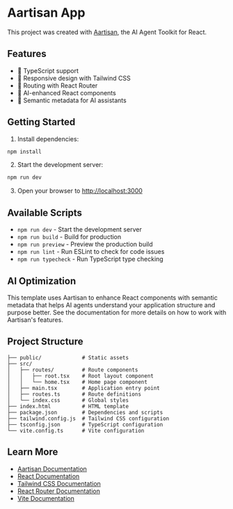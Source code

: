 # Aartisan App

This project was created with [Aartisan](https://github.com/yourusername/aartisan), the AI Agent Toolkit for React.

## Features

- 🚀 TypeScript support
- 📱 Responsive design with Tailwind CSS
- 🧭 Routing with React Router
- 🤖 AI-enhanced React components
- 🧠 Semantic metadata for AI assistants

## Getting Started

1. Install dependencies:

```bash
npm install
```

2. Start the development server:

```bash
npm run dev
```

3. Open your browser to [http://localhost:3000](http://localhost:3000)

## Available Scripts

- `npm run dev` - Start the development server
- `npm run build` - Build for production
- `npm run preview` - Preview the production build
- `npm run lint` - Run ESLint to check for code issues
- `npm run typecheck` - Run TypeScript type checking

## AI Optimization

This template uses Aartisan to enhance React components with semantic metadata that helps AI agents understand your application structure and purpose better. See the documentation for more details on how to work with Aartisan's features.

## Project Structure

```
├── public/             # Static assets
├── src/
│   ├── routes/         # Route components
│   │   ├── root.tsx    # Root layout component
│   │   └── home.tsx    # Home page component
│   ├── main.tsx        # Application entry point
│   ├── routes.ts       # Route definitions
│   └── index.css       # Global styles
├── index.html          # HTML template
├── package.json        # Dependencies and scripts
├── tailwind.config.js  # Tailwind CSS configuration
├── tsconfig.json       # TypeScript configuration
└── vite.config.ts      # Vite configuration
```

## Learn More

- [Aartisan Documentation](https://github.com/yourusername/aartisan)
- [React Documentation](https://react.dev/)
- [Tailwind CSS Documentation](https://tailwindcss.com/docs)
- [React Router Documentation](https://reactrouter.com/)
- [Vite Documentation](https://vitejs.dev/)